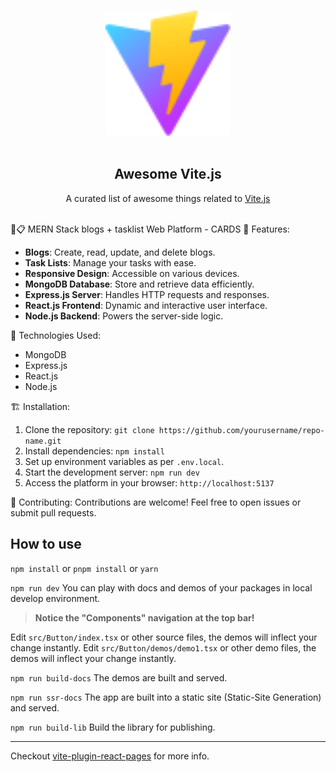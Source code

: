 <p align="center">
  <br>
  <img width="200" src="./frontend/public/vite.svg" alt="logo of awesome-vite repository">
  <br>
  <br>
</p>

<h2 align='center'>Awesome Vite.js</h2>

<p align='center'>
A curated list of awesome things related to <a href='https://github.com/vitejs/vite'>Vite.js</a>
<br><br>



📝📋 MERN Stack blogs + tasklist Web Platform - CARDS
🚀 Features:
- **Blogs**: Create, read, update, and delete blogs.
- **Task Lists**: Manage your tasks with ease.
- **Responsive Design**: Accessible on various devices.
- **MongoDB Database**: Store and retrieve data efficiently.
- **Express.js Server**: Handles HTTP requests and responses.
- **React.js Frontend**: Dynamic and interactive user interface.
- **Node.js Backend**: Powers the server-side logic.

🔧 Technologies Used:
- MongoDB
- Express.js
- React.js
- Node.js

🏗️ Installation:
1. Clone the repository: `git clone https://github.com/yourusername/repo-name.git`
2. Install dependencies: `npm install`
3. Set up environment variables as per `.env.local`.
4. Start the development server: `npm run dev`
5. Access the platform in your browser: `http://localhost:5137`

🤝 Contributing:
Contributions are welcome! Feel free to open issues or submit pull requests.
## How to use

`npm install` or `pnpm install` or `yarn`

`npm run dev` You can play with docs and demos of your packages in local develop environment.

> **Notice the "Components" navigation at the top bar!**

Edit `src/Button/index.tsx` or other source files, the demos will inflect your change instantly.
Edit `src/Button/demos/demo1.tsx` or other demo files, the demos will inflect your change instantly.

`npm run build-docs` The demos are built and served.

`npm run ssr-docs` The app are built into a static site (Static-Site Generation) and served.

`npm run build-lib` Build the library for publishing.

---

Checkout [vite-plugin-react-pages](https://github.com/vitejs/vite-plugin-react-pages) for more info.
